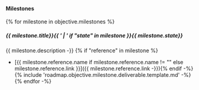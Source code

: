 #### Milestones
{% for milestone in objective.milestones %}
##### {{ milestone.title}}{{ ' | ' if "state" in milestone }}{{ milestone.state}}
{{ milestone.description -}}
{% if "reference" in milestone %}
- [{{ milestone.reference.name if milestone.reference.name != "" else milestone.reference.link }}]({{ milestone.reference.link -}}){% endif -%}
{% include 'roadmap.objective.milestone.deliverable.template.md' -%}
{% endfor -%}